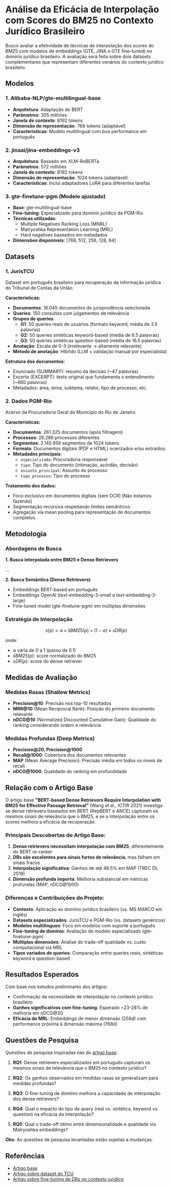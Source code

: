 # Análise da Eficácia de Interpolação com Scores do BM25 no Contexto Jurídico Brasileiro

Busco avaliar a efetividade de técnicas de interpolação dos scores do BM25 com
modelos de embeddings (GTE, JINA e GTE fine-tuned) no domínio jurídico
brasileiro. A avaliação será feita sobre dois datasets complementares que
representam diferentes cenários do contexto jurídico brasileiro.

## Modelos

### 1. Alibaba-NLP/gte-multilingual-base

- **Arquitetura**: Adaptação do BERT
- **Parâmetros**: 305 milhões
- **Janela de contexto**: 8192 tokens
- **Dimensão de representação**: 768 tokens (adaptável)
- **Características**: Modelo multilingual com boa performance em português

### 2. jinaai/jina-embeddings-v3

- **Arquitetura**: Baseado em XLM-RoBERTa
- **Parâmetros**: 572 milhões
- **Janela de contexto**: 8192 tokens
- **Dimensão de representação**: 1024 tokens (adaptável)
- **Características**: Inclui adaptadores LoRA para diferentes tarefas

### 3. gte-finetune-pgm (Modelo ajustado)

- **Base**: gte-multilingual-base
- **Fine-tuning**: Especializado para domínio jurídico da PGM-Rio
- **Técnicas utilizadas**:
  - Multiple Negatives Ranking Loss (MNRL)
  - Matryoshka Representation Learning (MRL)
  - Hard negatives baseados em metadados
- **Dimensões disponíveis**: [768, 512, 256, 128, 64]

## Datasets

### 1. JurisTCU
Dataset em português brasileiro para recuperação da informação jurídica do Tribunal de Contas da União.

**Características:**
- **Documentos**: 16.045 documentos de jurisprudência selecionada
- **Queries**: 150 consultas com julgamentos de relevância
- **Grupos de queries**:
  - **G1**: 50 queries reais de usuários (formato keyword, média de 3.5 palavras)
  - **G2**: 50 queries sintéticas keyword-based (média de 6.5 palavras)
  - **G3**: 50 queries sintéticas question-based (média de 16.5 palavras)
- **Anotação**: Escala de 0-3 (irrelevante → altamente relevante)
- **Método de anotação**: Híbrido (LLM + validação manual por especialista)

**Estrutura dos documentos:**
- Enunciado (SUMMARY): resumo da decisão (~47 palavras)
- Excerto (EXCERPT): texto original que fundamenta o entendimento (~660 palavras)
- Metadados: área, tema, subtema, relator, tipo de processo, etc.

### 2. Dados PGM-Rio
Acervo da Procuradoria Geral do Município do Rio de Janeiro.

**Características:**
- **Documentos**: 261.325 documentos (após filtragem)
- **Processos**: 26.286 processos diferentes
- **Segmentos**: 2.145.959 segmentos de 1024 tokens
- **Formato**: Documentos digitais (PDF e HTML) ocerizados e/ou extraídos.
- **Metadados principais**:
  - `especializada`: Procuradoria responsável
  - `tipo`: Tipo do documento (intimação, acórdão, decisão)
  - `assunto_principal`: Assunto do processo
  - `tipo_processo`: Tipo do processo

**Tratamento dos dados:**

- Foco exclusivo em documentos digitais (sem OCR) [Não estamos fazendo]
- Segmentação recursiva respeitando limites semânticos
- Agregação via mean pooling para representação de documentos completos

## Metodologia

### Abordagens de Busca

**1. Busca interpolada entre BM25 e Dense Retrievers**

...

<!--**1. Busca Lexical (BM25 com Expansão de Documentos)**
- BM25 baseline (k1=1.2, b=0.75)
- Document expansion via docT5query
- Document expansion via sinônimos (GPT-3.5, GPT-4o, Llama 3-70B)
- Combinação de ambas as técnicas-->

**2. Busca Semântica (Dense Retrievers)**

- Embeddings BERT-based em português
- Embeddings OpenAI (text-embedding-3-small e text-embedding-3-large)
- Fine-tuned model (gte-finetune-pgm) em múltiplas dimensões

### Estratégia de Interpolação

$$
s(p) = \alpha × ŝBM25(p) + (1 - \alpha) × sDR(p)
$$

onde:
- $\alpha$ varia de 0 a 1 (passo de 0.1)
- $ŝBM25(p)$: score normalizado do BM25
- $sDR(p)$: score do dense retriever

## Medidas de Avaliação

### Medidas Rasas (Shallow Metrics)

- **Precision@10**: Precisão nos top-10 resultados
- **MRR@10** (Mean Reciprocal Rank): Posição do primeiro documento relevante
- **nDCG@10** (Normalized Discounted Cumulative Gain): Qualidade do ranking considerando ordem e relevância

### Medidas Profundas (Deep Metrics)

- **Precision@20, Precision@1000**
- **Recall@1000**: Cobertura dos documentos relevantes
- **MAP** (Mean Average Precision): Precisão média em todos os níveis de recall
- **nDCG@1000**: Qualidade do ranking em profundidade

## Relação com o Artigo Base

O artigo base **"BERT-based Dense Retrievers Require Interpolation with BM25 for Effective Passage Retrieval"** (Wang et al., ICTIR 2021) investiga se dense retrievers baseados em BERT (RepBERT e ANCE) capturam os mesmos sinais de relevância que o BM25, e se a interpolação entre os scores melhora a eficácia da recuperação.

### Principais Descobertas do Artigo Base:
1. **Dense retrievers necessitam interpolação com BM25**, diferentemente do BERT re-ranker
2. **DRs são excelentes para sinais fortes de relevância**, mas falham em sinais fracos
3. **Interpolação significativa**: Ganhos de até 48.5% em MAP (TREC DL 2019)
4. **Dimensão profunda importa**: Melhoria substancial em métricas profundas (MAP, nDCG@1000)

### Diferenças e Contribuições do Projeto:
- **Contexto**: Aplicação ao domínio jurídico brasileiro (vs. MS MARCO em inglês)
- **Datasets especializados**: JurisTCU e PGM-Rio (vs. datasets genéricos)
- **Modelos multilíngues**: Foco em modelos com suporte a português
- **Fine-tuning de domínio**: Avaliação de modelo especializado (gte-finetune-pgm)
- **Múltiplas dimensões**: Análise do trade-off qualidade vs. custo computacional via MRL
- **Tipos variados de queries**: Comparação entre queries reais, sintéticas keyword e question-based

## Resultados Esperados

Com base nos estudos preliminares dos artigos:

- Confirmação da necessidade de interpolação no contexto jurídico brasileiro
- **Ganhos significativos com fine-tuning**: Esperado ~23-28% de melhoria em nDCG@20
- **Eficácia do MRL**: Embeddings de menor dimensão (256d) com performance próxima à dimensão máxima (768d)
<!--4. **Superioridade de modelos OpenAI**: Especialmente em queries curtas (~70% de melhoria)-->
<!--5. **Document expansion eficaz**: Melhorias de 45%+ em queries keyword curtas com docT5query + sinônimos-->

## Questões de Pesquisa

Questões de pesquisa inspiradas nas do [artigo base](./articles/article-base.pdf):

1. **RQ1**: Dense retrievers especializados em português capturam os mesmos sinais de relevância que o BM25 no contexto jurídico?

2. **RQ2**: Os ganhos observados em medidas rasas se generalizam para medidas profundas?

3. **RQ3**: O fine-tuning de domínio melhora a capacidade de interpolação dos dense retrievers?

4. **RQ4**: Qual o impacto do tipo de query (real vs. sintética, keyword vs. question) na eficácia da interpolação?

5. **RQ5**: Qual o trade-off ótimo entre dimensionalidade e qualidade via Matryoshka embeddings?

**Obs**: As questões de pesquisa levantadas estão sujeitas a mudanças.

## Referências

- [Artigo base](./articles/article-base.pdf)
- [Artigo sobre dataset do TCU](./articles/article-tcu.pdf)
- [Artigo sobre fine-tuning de DRs no contexto jurídico](./articles/article-matheus.pdf)

